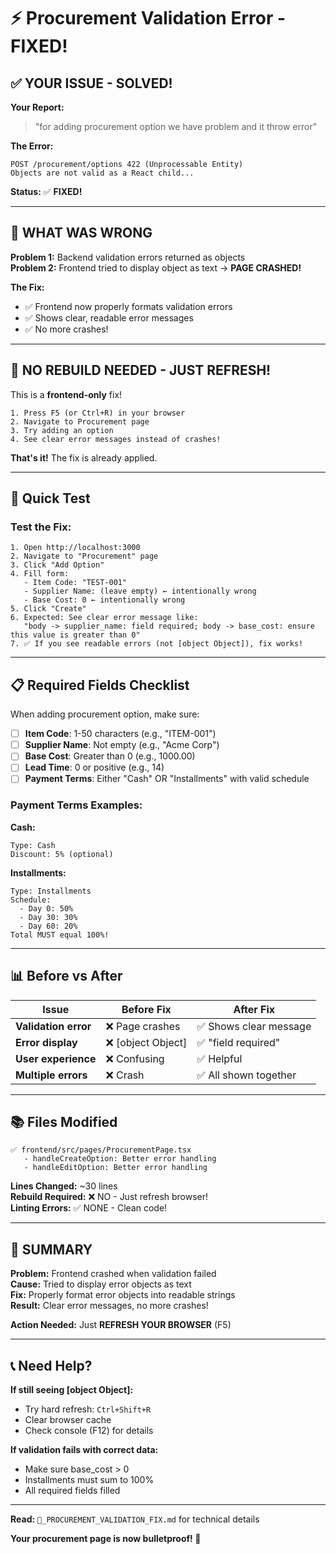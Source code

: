 # ⚡ Procurement Validation Error - FIXED!

## ✅ **YOUR ISSUE - SOLVED!**

**Your Report:**
> "for adding procurement option we have problem and it throw error"

**The Error:**
```
POST /procurement/options 422 (Unprocessable Entity)
Objects are not valid as a React child...
```

**Status:** ✅ **FIXED!**

---

## 🔧 **WHAT WAS WRONG**

**Problem 1:** Backend validation errors returned as objects  
**Problem 2:** Frontend tried to display object as text → **PAGE CRASHED!**

**The Fix:**
- ✅ Frontend now properly formats validation errors
- ✅ Shows clear, readable error messages
- ✅ No more crashes!

---

## 🚀 **NO REBUILD NEEDED - JUST REFRESH!**

This is a **frontend-only** fix!

```
1. Press F5 (or Ctrl+R) in your browser
2. Navigate to Procurement page
3. Try adding an option
4. See clear error messages instead of crashes!
```

**That's it!** The fix is already applied.

---

## 🧪 **Quick Test**

### **Test the Fix:**

```
1. Open http://localhost:3000
2. Navigate to "Procurement" page
3. Click "Add Option"
4. Fill form:
   - Item Code: "TEST-001"
   - Supplier Name: (leave empty) ← intentionally wrong
   - Base Cost: 0 ← intentionally wrong
5. Click "Create"
6. Expected: See clear error message like:
   "body -> supplier_name: field required; body -> base_cost: ensure this value is greater than 0"
7. ✅ If you see readable errors (not [object Object]), fix works!
```

---

## 📋 **Required Fields Checklist**

When adding procurement option, make sure:

- [ ] **Item Code**: 1-50 characters (e.g., "ITEM-001")
- [ ] **Supplier Name**: Not empty (e.g., "Acme Corp")
- [ ] **Base Cost**: Greater than 0 (e.g., 1000.00)
- [ ] **Lead Time**: 0 or positive (e.g., 14)
- [ ] **Payment Terms**: Either "Cash" OR "Installments" with valid schedule

### **Payment Terms Examples:**

**Cash:**
```
Type: Cash
Discount: 5% (optional)
```

**Installments:**
```
Type: Installments
Schedule:
  - Day 0: 50%
  - Day 30: 30%
  - Day 60: 20%
Total MUST equal 100%!
```

---

## 📊 **Before vs After**

| Issue | Before Fix | After Fix |
|-------|------------|-----------|
| **Validation error** | ❌ Page crashes | ✅ Shows clear message |
| **Error display** | ❌ [object Object] | ✅ "field required" |
| **User experience** | ❌ Confusing | ✅ Helpful |
| **Multiple errors** | ❌ Crash | ✅ All shown together |

---

## 📚 **Files Modified**

```
✅ frontend/src/pages/ProcurementPage.tsx
   - handleCreateOption: Better error handling
   - handleEditOption: Better error handling
```

**Lines Changed:** ~30 lines  
**Rebuild Required:** ❌ NO - Just refresh browser!  
**Linting Errors:** ✅ NONE - Clean code!

---

## 🎊 **SUMMARY**

**Problem:** Frontend crashed when validation failed  
**Cause:** Tried to display error objects as text  
**Fix:** Properly format error objects into readable strings  
**Result:** Clear error messages, no more crashes!  

**Action Needed:** Just **REFRESH YOUR BROWSER** (F5)

---

## 📞 **Need Help?**

**If still seeing [object Object]:**
- Try hard refresh: `Ctrl+Shift+R`
- Clear browser cache
- Check console (F12) for details

**If validation fails with correct data:**
- Make sure base_cost > 0
- Installments must sum to 100%
- All required fields filled

---

**Read:** `🔧_PROCUREMENT_VALIDATION_FIX.md` for technical details

**Your procurement page is now bulletproof! 🎉**

